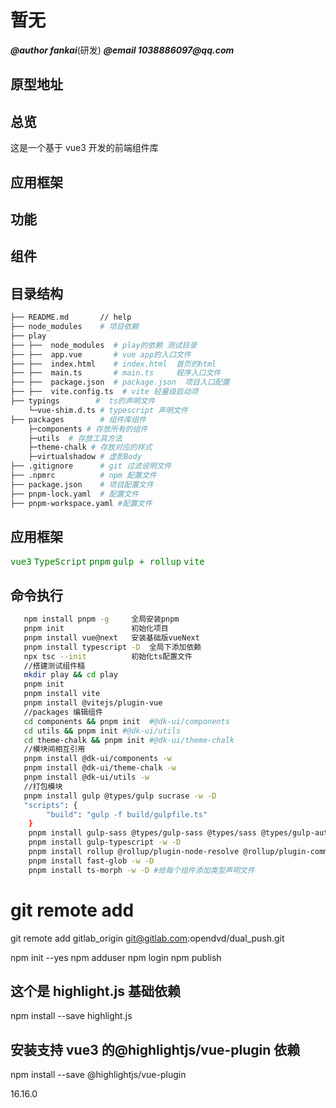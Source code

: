 # 暂无

**_@author fankai_**(研发)
**_@email 1038886097@qq.com_**

## 原型地址

## 总览

这是一个基于 vue3 开发的前端组件库

## 应用框架

## 功能

## 组件

## 目录结构

```bash
├── README.md       // help
├── node_modules    # 项目依赖
├── play
├── ├──  node_modules  # play的依赖 测试目录
├── ├──  app.vue       # vue app的入口文件
├── ├──  index.html    # index.html  首页的html
├── ├──  main.ts       # main.ts     程序入口文件
├── ├──  package.json  # package.json  项目入口配置
├── ├──  vite.config.ts  # vite 轻量级启动项
├── typings        #  ts的声明文件
    └─vue-shim.d.ts # typescript 声明文件
├── packages        # 组件库组件
    ├─components # 存放所有的组件
    ├─utils  # 存放工具方法
    ├─theme-chalk # 存放对应的样式
    ├─virtualshadow # 虚影Body
├── .gitignore      # git 过滤说明文件
├── .npmrc          # npm 配置文件
├── package.json    # 项目配置文件
├── pnpm-lock.yaml  # 配置文件
├── pnpm-workspace.yaml #配置文件
```

## 应用框架

<kbd style='color:green'>vue3</kbd>
<kbd style='color:green'>TypeScript</kbd>
<kbd style='color:green'>pnpm</kbd>
<kbd style='color:green'>gulp + rollup</kbd>
<kbd style='color:green'>vite</kbd>

## 命令执行

```bash
   npm install pnpm -g     全局安装pnpm
   pnpm init               初始化项目
   pnpm install vue@next   安装基础版vueNext
   pnpm install typescript -D  全局下添加依赖
   npx tsc --init          初始化ts配置文件
   //搭建测试组件糙
   mkdir play && cd play
   pnpm init
   pnpm install vite
   pnpm install @vitejs/plugin-vue
   //packages 编辑组件
   cd components && pnpm init  #@dk-ui/components
   cd utils && pnpm init #@dk-ui/utils
   cd theme-chalk && pnpm init #@dk-ui/theme-chalk
   //模块间相互引用
   pnpm install @dk-ui/components -w
   pnpm install @dk-ui/theme-chalk -w
   pnpm install @dk-ui/utils -w
   //打包模块
   pnpm install gulp @types/gulp sucrase -w -D
   "scripts": {
        "build": "gulp -f build/gulpfile.ts"
    }
    pnpm install gulp-sass @types/gulp-sass @types/sass @types/gulp-autoprefixer gulp-autoprefixer @types/gulp-clean-css gulp-clean-css sass -D -w
    pnpm install gulp-typescript -w -D
    pnpm install rollup @rollup/plugin-node-resolve @rollup/plugin-commonjs rollup-plugin-typescript2 rollup-plugin-vue -D -w
    pnpm install fast-glob -w -D
    pnpm install ts-morph -w -D #给每个组件添加类型声明文件
```

# git remote add <name> <git-url>

git remote add gitlab_origin git@gitlab.com:opendvd/dual_push.git

npm init --yes
npm adduser
npm login
npm publish

## 这个是 highlight.js 基础依赖

npm install --save highlight.js

## 安装支持 vue3 的@highlightjs/vue-plugin 依赖

npm install --save @highlightjs/vue-plugin

16.16.0
